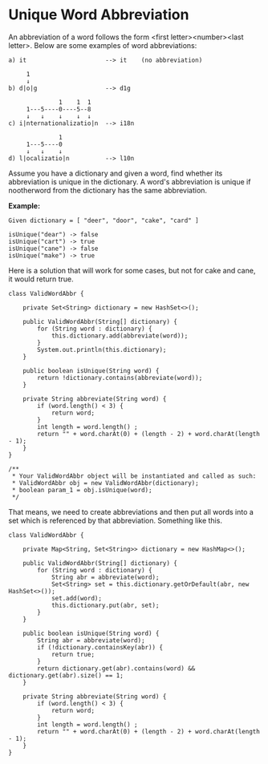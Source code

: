 # Unique Word Abbreviation

An abbreviation of a word follows the form &lt;first letter&gt;&lt;number&gt;&lt;last letter&gt;. Below are some examples of word abbreviations:

```
a) it                      --> it    (no abbreviation)

     1
     ↓
b) d|o|g                   --> d1g

              1    1  1
     1---5----0----5--8
     ↓   ↓    ↓    ↓  ↓    
c) i|nternationalizatio|n  --> i18n

              1
     1---5----0
     ↓   ↓    ↓
d) l|ocalizatio|n          --> l10n
```

Assume you have a dictionary and given a word, find whether its abbreviation is unique in the dictionary. A word's abbreviation is unique if nootherword from the dictionary has the same abbreviation.

**Example:**

```
Given dictionary = [ "deer", "door", "cake", "card" ]

isUnique("dear") -> false
isUnique("cart") -> true
isUnique("cane") -> false
isUnique("make") -> true
```

Here is a solution that will work for some cases, but not for cake and cane, it would return true. 

```
class ValidWordAbbr {

    private Set<String> dictionary = new HashSet<>();
    
    public ValidWordAbbr(String[] dictionary) {
        for (String word : dictionary) {
            this.dictionary.add(abbreviate(word));
        }
        System.out.println(this.dictionary);
    }
    
    public boolean isUnique(String word) {
        return !dictionary.contains(abbreviate(word));
    }
    
    private String abbreviate(String word) {
        if (word.length() < 3) {
            return word;
        } 
        int length = word.length() ;
        return "" + word.charAt(0) + (length - 2) + word.charAt(length - 1);
    }
}

/**
 * Your ValidWordAbbr object will be instantiated and called as such:
 * ValidWordAbbr obj = new ValidWordAbbr(dictionary);
 * boolean param_1 = obj.isUnique(word);
 */
```

That means, we need to create abbreviations and then put all words into a set which is referenced by that abbreviation. Something like this.

```
class ValidWordAbbr {

    private Map<String, Set<String>> dictionary = new HashMap<>();
    
    public ValidWordAbbr(String[] dictionary) {
        for (String word : dictionary) {
            String abr = abbreviate(word);
            Set<String> set = this.dictionary.getOrDefault(abr, new HashSet<>());
            set.add(word);
            this.dictionary.put(abr, set);
        }
    }
    
    public boolean isUnique(String word) {
        String abr = abbreviate(word);
        if (!dictionary.containsKey(abr)) {
            return true;
        }
        return dictionary.get(abr).contains(word) && dictionary.get(abr).size() == 1;
    }
    
    private String abbreviate(String word) {
        if (word.length() < 3) {
            return word;
        } 
        int length = word.length() ;
        return "" + word.charAt(0) + (length - 2) + word.charAt(length - 1);
    }
}
```



